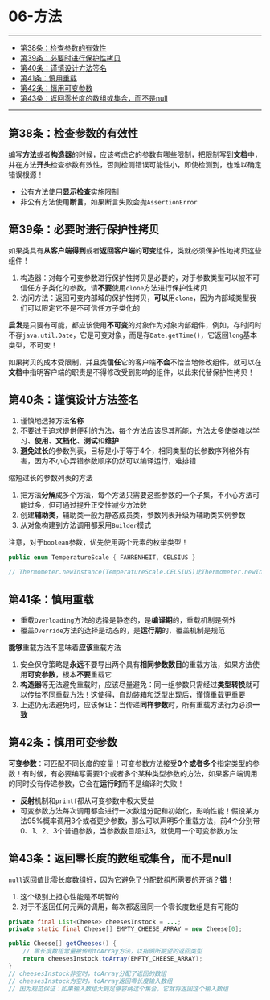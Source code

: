 # 06-方法

---

- [第38条：检查参数的有效性](#第38条检查参数的有效性)
- [第39条：必要时进行保护性拷贝](#第39条必要时进行保护性拷贝)
- [第40条：谨慎设计方法签名](#第40条谨慎设计方法签名)
- [第41条：慎用重载](#第41条慎用重载)
- [第42条：慎用可变参数](#第42条慎用可变参数)
- [第43条：返回零长度的数组或集合，而不是null](#第43条返回零长度的数组或集合而不是null)

---

## 第38条：检查参数的有效性

编写**方法**或者**构造器**的时候，应该考虑它的参数有哪些限制，把限制写到**文档**中，并在方法**开头**检查参数有效性，否则检测错误可能性小，即使检测到，也难以确定错误根源！

* 公有方法使用**显示检查**实施限制
* 非公有方法使用**断言**，如果断言失败会抛`AssertionError`

## 第39条：必要时进行保护性拷贝

如果类具有**从客户端得到**或者**返回客户端**的**可变**组件，类就必须保护性地拷贝这些组件！
1. 构造器：对每个可变参数进行保护性拷贝是必要的，对于参数类型可以被不可信任方子类化的参数，请**不要**使用`clone`方法进行保护性拷贝
2. 访问方法：返回可变内部域的保护性拷贝，**可以**用`clone`，因为内部域类型我们可以限定它不是不可信任方子类化的

**启发**是只要有可能，都应该使用**不可变**的对象作为对象内部组件，例如，存时间时不存`java.util.Date`，它是可变对象，而是存`Date.getTime()`，它返回`long`基本类型，不可变！

如果拷贝的成本受限制，并且类**信任**它的客户端**不会**不恰当地修改组件，就可以在**文档**中指明客户端的职责是不得修改受到影响的组件，以此来代替保护性拷贝！

## 第40条：谨慎设计方法签名

1. 谨慎地选择方法**名称**
2. 不要过于追求提供便利的方法，每个方法应该尽其所能，方法太多使类难以学习、**使用**、**文档化**、**测试**和**维护**
3. **避免过长**的参数列表，目标是小于等于4个，相同类型的长参数序列格外有害，因为不小心弄错参数顺序仍然可以编译运行，难排错

缩短过长的参数列表的方法
1. 把方法**分解**成多个方法，每个方法只需要这些参数的一个子集，不小心方法可能过多，但可通过提升正交性减少方法数
2. 创建**辅助类**，辅助类一般为静态成员类，参数列表升级为辅助类实例参数
3. 从对象构建到方法调用都采用`Builder`模式

注意，对于`boolean`参数，优先使用两个元素的枚举类型！
```Java
public enum TemperatureScale { FAHRENHEIT, CELSIUS }

// Thermometer.newInstance(TemperatureScale.CELSIUS)比Thermometer.newInstance(true)好多了
```

## 第41条：慎用重载

* 重载`Overloading`方法的选择是静态的，是**编译期**的，重载机制是例外
* 覆盖`Override`方法的选择是动态的，是**运行期**的，覆盖机制是规范

**能够**重载方法不意味着**应该**重载方法
1. 安全保守策略是**永远**不要导出两个具有**相同参数数目**的重载方法，如果方法使用**可变参数**，根本**不要**重载它
2. **构造器**等无法避免重载时，应该尽量避免：同一组参数只需经过**类型转换**就可以传给不同重载方法！这使得，自动装箱和泛型出现后，谨慎重载更重要
3. 上述仍无法避免时，应该保证：当传递**同样参数**时，所有重载方法行为必须**一致**

## 第42条：慎用可变参数

**可变参数**：可匹配不同长度的变量！可变参数方法接受**0个或者多个**指定类型的参数！有时候，有必要编写需要1个或者多个某种类型参数的方法，如果客户端调用的同时没有传递参数，它会在**运行时**而不是编译时失败！

* **反射**机制和`printf`都从可变参数中极大受益
* 可变参数方法每次调用都会进行一次数组分配和初始化，影响性能！假设某方法95%概率调用3个或者更少参数，那么可以声明5个重载方法，前4个分别带0、1、2、3个普通参数，当参数数目超过3，就使用一个可变参数方法

## 第43条：返回零长度的数组或集合，而不是null

`null`返回值比零长度数组好，因为它避免了分配数组所需要的开销？**错**！
1. 这个级别上担心性能是不明智的
2. 对于不返回任何元素的调用，每次都返回同一个零长度数组是有可能的

```Java
private final List<Cheese> cheesesInstock = ...;
private static final Cheese[] EMPTY_CHEESE_ARRAY = new Cheese[0];

public Cheese[] getCheeses() {
	// 零长度数组常量被传给toArray方法，以指明所期望的返回类型
	return cheesesInstock.toArray(EMPTY_CHEESE_ARRAY);
}
// cheesesInstock非空时，toArray分配了返回的数组
// cheesesInstock为空时，toArray返回零长度输入数组
// 因为规范保证：如果输入数组大到足够容纳这个集合，它就将返回这个输入数组
```